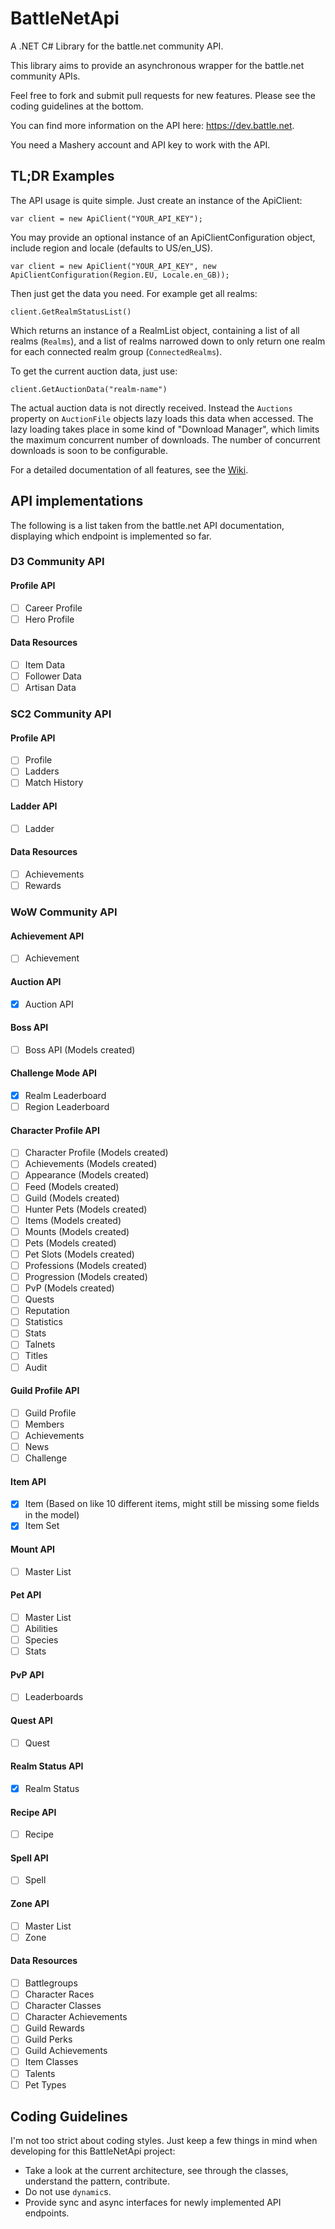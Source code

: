 # BattleNetApi
A .NET C# Library for the battle.net community API.

This library aims to provide an asynchronous wrapper for the battle.net community APIs.

Feel free to fork and submit pull requests for new features. Please see the coding guidelines at the bottom.

You can find more information on the API here: https://dev.battle.net.

You need a Mashery account and API key to work with the API.

## TL;DR Examples
The API usage is quite simple. Just create an instance of the ApiClient:
```
var client = new ApiClient("YOUR_API_KEY");
```
You may provide an optional instance of an ApiClientConfiguration object, include region and locale (defaults to US/en_US).
```
var client = new ApiClient("YOUR_API_KEY", new ApiClientConfiguration(Region.EU, Locale.en_GB));
```

Then just get the data you need. For example get all realms:
```
client.GetRealmStatusList()
```
Which returns an instance of a RealmList object, containing a list of all realms (`Realms`), and a list of realms narrowed down to only return one realm for each connected realm group (`ConnectedRealms`).

To get the current auction data, just use:
```
client.GetAuctionData("realm-name")
```
The actual auction data is not directly received. Instead the `Auctions` property on `AuctionFile` objects lazy loads this data when accessed. The lazy loading takes place in some kind of "Download Manager", which limits the maximum concurrent number of downloads. The number of concurrent downloads is soon to be configurable.

For a detailed documentation of all features, see the [Wiki](https://github.com/GrunowIT/BattleNetApi/wiki).

## API implementations
The following is a list taken from the battle.net API documentation, displaying which endpoint is implemented so far.

### D3 Community API
#### Profile API
- [ ] Career Profile
- [ ] Hero Profile

#### Data Resources
- [ ] Item Data
- [ ] Follower Data
- [ ] Artisan Data

### SC2 Community API
#### Profile API
- [ ] Profile
- [ ] Ladders
- [ ] Match History

#### Ladder API
- [ ] Ladder

#### Data Resources
- [ ] Achievements
- [ ] Rewards

### WoW Community API
#### Achievement API
- [ ] Achievement

#### Auction API
- [x] Auction API

#### Boss API
- [ ] Boss API (Models created)

#### Challenge Mode API
- [x] Realm Leaderboard
- [ ] Region Leaderboard

#### Character Profile API
- [ ] Character Profile (Models created)
- [ ] Achievements (Models created)
- [ ] Appearance (Models created)
- [ ] Feed (Models created)
- [ ] Guild (Models created)
- [ ] Hunter Pets (Models created)
- [ ] Items (Models created)
- [ ] Mounts (Models created)
- [ ] Pets (Models created)
- [ ] Pet Slots (Models created)
- [ ] Professions (Models created)
- [ ] Progression (Models created)
- [ ] PvP (Models created)
- [ ] Quests
- [ ] Reputation
- [ ] Statistics
- [ ] Stats
- [ ] Talnets
- [ ] Titles
- [ ] Audit

#### Guild Profile API
- [ ] Guild Profile
- [ ] Members
- [ ] Achievements
- [ ] News
- [ ] Challenge

#### Item API
- [x] Item (Based on like 10 different items, might still be missing some fields in the model)
- [x] Item Set

#### Mount API
- [ ] Master List

#### Pet API
- [ ] Master List
- [ ] Abilities
- [ ] Species
- [ ] Stats

#### PvP API
- [ ] Leaderboards

#### Quest API
- [ ] Quest

#### Realm Status API
- [x] Realm Status

#### Recipe API
- [ ] Recipe

#### Spell API
- [ ] Spell

#### Zone API
- [ ] Master List
- [ ] Zone

#### Data Resources
- [ ] Battlegroups
- [ ] Character Races
- [ ] Character Classes
- [ ] Character Achievements
- [ ] Guild Rewards
- [ ] Guild Perks
- [ ] Guild Achievements
- [ ] Item Classes
- [ ] Talents
- [ ] Pet Types

## Coding Guidelines
I'm not too strict about coding styles. Just keep a few things in mind when developing for this BattleNetApi project:
* Take a look at the current architecture, see through the classes, understand the pattern, contribute.
* Do not use `dynamic`s.
* Provide sync and async interfaces for newly implemented API endpoints.

